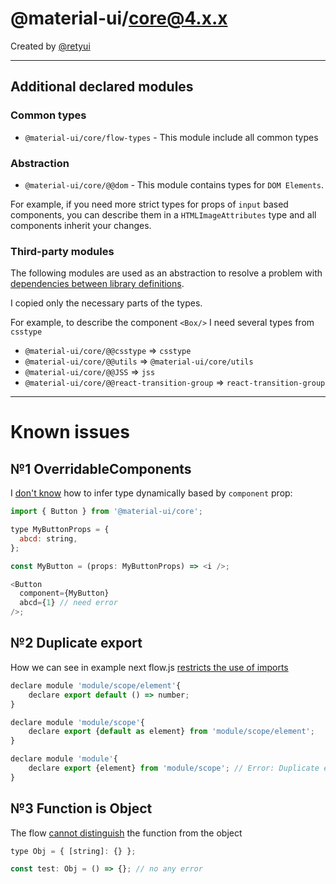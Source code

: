 # @material-ui/core@4.x.x

Created by [@retyui](https://github.com/retyui)

---

## Additional declared modules

### Common types

- `@material-ui/core/flow-types` - This module include all common types

### Abstraction

- `@material-ui/core/@@dom` - This module contains types for `DOM Elements`.

For example, if you need more strict types for props of `input` based components,
you can describe them in a `HTMLImageAttributes` type and all components inherit your changes.

### Third-party modules

The following modules are used as an abstraction
to resolve a problem with [dependencies between library definitions](https://github.com/flow-typed/flow-typed/issues/1857).

I copied only the necessary parts of the types.

For example, to describe the component `<Box/>` I need several types from `csstype`

- `@material-ui/core/@@csstype` => `csstype`
- `@material-ui/core/@@utils` => `@material-ui/core/utils`
- `@material-ui/core/@@JSS` => `jss`
- `@material-ui/core/@@react-transition-group` => `react-transition-group`

---

# Known issues

## №1 OverridableComponents

I [don't know](https://github.com/facebook/flow/issues/7701) how to infer type dynamically based by `component` prop:

```js
import { Button } from '@material-ui/core';

type MyButtonProps = {
  abcd: string,
};

const MyButton = (props: MyButtonProps) => <i />;

<Button
  component={MyButton}
  abcd={1} // need error
/>;
```

## №2 Duplicate export

How we can see in example next flow.js [restricts the use of imports](https://github.com/facebook/flow/issues/7810)

```js
declare module 'module/scope/element'{
	declare export default () => number;
}

declare module 'module/scope'{
	declare export {default as element} from 'module/scope/element';
}

declare module 'module'{
	declare export {element} from 'module/scope'; // Error: Duplicate export for `element`
}
```

## №3 Function is Object

The flow [cannot distinguish](https://github.com/facebook/flow/issues/7831) the function from the object

```js
type Obj = { [string]: {} };

const test: Obj = () => {}; // no any error
```

